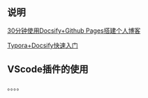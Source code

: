 ## 说明
[30分钟使用Docsify+Github Pages搭建个人博客](https://blog.csdn.net/zls365365/article/details/122995130)


[Typora+Docsify快速入门](https://ysgstudyhards.github.io/Docsify-Guide/#/ProjectDocs/Typora+Docsify%E5%BF%AB%E9%80%9F%E5%85%A5%E9%97%A8?id=%e5%b0%86%e5%9b%be%e7%89%87%e7%b2%98%e8%b4%b4%e5%88%b0typora%e4%b8%ad%e6%9f%a5%e7%9c%8b%e6%95%88%e6%9e%9c)

## VScode插件的使用
。。。。